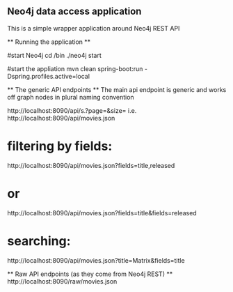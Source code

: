 ## Neo4j data access application ##

This is a simple wrapper application around Neo4j REST API

** Running the application **

#start Neo4j
cd <neo4j-installation>/bin
./neo4j start

#start the appliation
mvn clean spring-boot:run -Dspring.profiles.active=local


** The generic API endpoints **
The main api endpoint is generic and works off graph nodes in plural naming convention 

http://localhost:8090/api/<node>s.<format>?page=<page>&size=<page-size>
i.e.
http://localhost:8090/api/movies.json

# filtering by fields:
http://localhost:8090/api/movies.json?fields=title,released
# or
http://localhost:8090/api/movies.json?fields=title&fields=released

# searching:
http://localhost:8090/api/movies.json?title=Matrix&fields=title


** Raw API endpoints (as they come from Neo4j REST) **
http://localhost:8090/raw/movies.json

